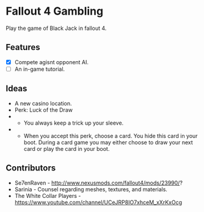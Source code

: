 # Fallout 4 Gambling
Play the game of Black Jack in fallout 4.

## Features ##
- [x] Compete agisnt opponent AI.
- [ ] An in-game tutorial.

## Ideas ##
* A new casino location.
* Perk: Luck of the Draw
* * You always keep a trick up your sleeve.
* * When you accept this perk, choose a card. You hide this card in your boot. During a card game you may either choose to draw your next card or play the card in your boot.

## Contributors ##
* Se7enRaven - http://www.nexusmods.com/fallout4/mods/23990/?
* Sarinia - Counsel regarding meshes, textures, and materials.
* The White Collar Players - https://www.youtube.com/channel/UCeJRP8IO7xhceM_xXrKxOcg
